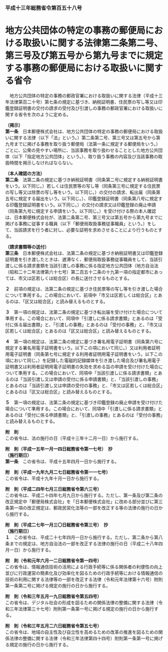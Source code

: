 ### 平成十三年総務省令第百五十八号  
# 地方公共団体の特定の事務の郵便局における取扱いに関する法律第二条第二号、第三号及び第五号から第九号までに規定する事務の郵便局における取扱いに関する省令  
　地方公共団体の特定の事務の郵政官署における取扱いに関する法律（平成十三年法律第百二十号）第七条の規定に基づき、納税証明書、住民票の写し等又は印鑑登録証明書の交付の請求の受付及び引渡しの事務の郵政官署における取扱いに関する省令を次のように定める。  
  
**（掲示）**  
**第一条**　日本郵便株式会社は、地方公共団体の特定の事務の郵便局における取扱いに関する法律（以下「法」という。）第二条第二号、第三号又は第五号から第九号までに掲げる事務を取り扱う郵便局（法第一条に規定する郵便局をいう。）ごとに、公衆の見やすい場所に、当該事務を取り扱わせることとした地方公共団体（以下「指定地方公共団体」という。）、取り扱う事務の内容及び当該事務の取扱時間を掲示しなければならない。  
  
**（本人確認の方法）**  
**第二条**　法第二条の規定に基づき納税証明書（同条第二号に規定する納税証明書をいう。以下同じ。）若しくは住民票等の写し等（同条第三号に規定する住民票の写し等又は除票の写し等をいう。以下同じ。）の交付の請求、転出届（同条第五号に規定する届出をいう。以下同じ。）、印鑑登録証明書（同条第八号に規定する印鑑登録証明書をいう。以下同じ。）の交付の請求又は印鑑登録の廃止申請（同条第九号に規定する申請をいう。以下同じ。）を受け付ける際の本人確認は、日本郵便株式会社が、法第二条第二号、第三号又は第五号から第九号までに掲げる事務に従事する職員（以下「郵便局取扱事務従事職員」という。）をして、当該請求を行う者に対し、必要な証明を求めさせることにより行うものとする。  
  
**（請求書類等の送付）**  
**第三条**　日本郵便株式会社は、法第二条の規定に基づき納税証明書又は印鑑登録証明書を引き渡したときは、遅滞なく、郵便局取扱事務従事職員をして、当該引渡しに係る請求書類を当該引渡しの事務に係る指定地方公共団体（地方自治法（昭和二十二年法律第六十七号）第二百五十二条の十九第一項の指定都市にあっては、市又は区若しくは総合区）の長に送付させるものとする。  
  
**２**　前項の規定は、法第二条の規定に基づき住民票等の写し等を引き渡した場合について準用する。この場合において、前項中「市又は区若しくは総合区」とあるのは、「区又は総合区」と読み替えるものとする。  
  
**３**　第一項の規定は、法第二条の規定に基づき転出届を受け付けた場合について準用する。この場合において、同項中「引渡しに係る請求書類」とあるのは「受付に係る届出書類」と、「引渡しの事務」とあるのは「受付の事務」と、「市又は区若しくは総合区」とあるのは「区又は総合区」と読み替えるものとする。  
  
**４**　第一項の規定は、法第二条の規定に基づき署名用電子証明書（同条第六号に規定する署名用電子証明書をいう。以下この項において同じ。）又は利用者証明用電子証明書（同条第七号に規定する利用者証明用電子証明書をいう。以下この項において同じ。）を記録した電磁的記録媒体を引き渡した場合及び署名用電子証明書又は利用者証明用電子証明書の失効を求める旨の申請を受け付けた場合について準用する。この場合において、同項中「当該引渡しに係る請求書類」とあるのは「当該引渡し又は申請の受付に係る申請書類」と、「当該引渡しの事務」とあるのは「当該引渡し又は申請の受付の事務」と、「市又は区若しくは総合区」とあるのは「区又は総合区」と読み替えるものとする。  
  
**５**　第一項の規定は、法第二条の規定に基づき印鑑登録の廃止申請を受け付けた場合について準用する。この場合において、同項中「引渡しに係る請求書類」とあるのは「受付に係る申請書類」と、「引渡しの事務」とあるのは「受付の事務」と読み替えるものとする。  
  
**附　則**  
この省令は、法の施行の日（平成十三年十二月一日）から施行する。  
  
**附　則（平成一五年一月一四日総務省令第一七号）　抄**  
**（施行期日）**  
**第一条**　この省令は、平成十五年四月一日から施行する。  
  
**附　則（平成一九年九月二七日総務省令第一一七号）**  
この省令は、平成十九年十月一日から施行する。  
  
**附　則（平成二四年七月三日総務省令第六三号）**  
この省令は、平成二十四年七月九日から施行する。ただし、第一条及び第二条の改正規定中「郵便局株式会社」を「日本郵便株式会社」に改める部分並びに第三条第一項の改正規定は、郵政民営化法等の一部を改正する等の法律の施行の日から施行する。  
  
**附　則（平成二七年一月三〇日総務省令第三号）　抄**  
**（施行期日）**  
**１**　この省令は、平成二十七年四月一日から施行する。ただし、第二条から第八条までの規定は、地方自治法の一部を改正する法律の施行の日（平成二十八年四月一日）から施行する。  
  
**附　則（令和元年六月一二日総務省令第一四号）**  
この省令は、情報通信技術の活用による行政手続等に係る関係者の利便性の向上並びに行政運営の簡素化及び効率化を図るための行政手続等における情報通信の技術の利用に関する法律等の一部を改正する法律（令和元年法律第十六号）附則第一条第二号に掲げる規定の施行の日から施行する。  
  
**附　則（令和三年五月一九日総務省令第五四号）**  
この省令は、デジタル社会の形成を図るための関係法律の整備に関する法律（令和三年法律第三十七号）附則第一条第一号に掲げる規定の施行の日から施行する。  
  
**附　則（令和三年五月二六日総務省令第五七号）**  
この省令は、地域の自主性及び自立性を高めるための改革の推進を図るための関係法律の整備に関する法律（令和三年法律第四十四号）附則第一条第一号に掲げる規定の施行の日から施行する。  
  
